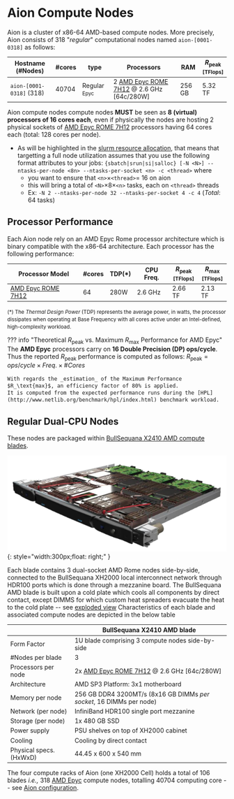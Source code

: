 # Aion Compute Nodes

Aion is a cluster of x86-64 AMD-based compute nodes.
More precisely, Aion consists of 318 "_regular_" computational nodes named `aion-[0001-0318]` as follows:

| Hostname           (#Nodes)  | #cores | type                        | Processors                                                                                     | RAM    | $R_\text{peak}$<br/><small>[TFlops]</small>  |
|------------------------------|--------|-----------------------------|------------------------------------------------------------------------------------------------|--------|----------------------------------------------|
| `aion-[0001-0318]`     (318) |  40704 | Regular <small>Epyc</small> | 2 [AMD Epyc ROME 7H12](https://www.amd.com/en/products/cpu/amd-epyc-7h12) @ 2.6 GHz [64c/280W] | 256 GB | 5.32 TF                                      |

Aion compute nodes compute nodes **MUST** be seen as **8 (virtual) processors of 16 cores each**, even if physically the nodes are hosting 2 physical sockets of [AMD Epyc ROME 7H12](https://www.amd.com/en/products/cpu/amd-epyc-7h12) processors having 64 cores each (total: 128 cores per node).

* As will be highlighted in the [slurm resource allocation](../../slurm/index.md#specific-resource-allocation), that means that targetting a full node utilization assumes that you use the following format attributes to your jobs: `{sbatch|srun|si|salloc} [-N <N>] --ntasks-per-node <8n> --ntasks-per-socket <n> -c <thread>` where 
    - you want to ensure that `<n>`$\times$`<thread>`= 16 on aion
    - this will bring a total of `<N>`$\times 8\times$`<n>` tasks, each on `<thread>` threads
    - Ex: `-N 2 --ntasks-per-node 32 --ntasks-per-socket 4 -c 4` (_Total_: 64 tasks)


## Processor Performance

Each Aion node rely on an AMD Epyc Rome processor architecture which is binary compatible with the x86-64 architecture.
Each processor has the following performance:

| Processor Model                                                         | #cores | TDP(*) | CPU Freq. | $R_\text{peak}$<br/><small>[TFlops]</small> | $R_\text{max}$<br/><small>[TFlops]</small> |
|-------------------------------------------------------------------------|--------|--------|-----------|---------------------------------------------|--------------------------------------------|
| [AMD Epyc ROME 7H12](https://www.amd.com/en/products/cpu/amd-epyc-7h12) |     64 | 280W   | 2.6 GHz   | 2.66 TF                                     | 2.13 TF                                    |

<small>(*) The _Thermal Design Power_ (TDP) represents the average power, in watts, the processor dissipates when operating at Base Frequency with all cores active under an Intel-defined, high-complexity workload.</small>

??? info "Theoretical $R_\text{peak}$ vs. Maximum $R_\text{max}$ Performance for AMD Epyc"
    The **AMD Epyc** processors carry on **16 Double Precision (DP) ops/cycle**.
    Thus the reported $R_\text{peak}$ performance is computed as follows:
    $R_\text{peak} = ops/cycle \times Freq. \times \#Cores$

    With regards the _estimation_ of the Maximum Performance $R_\text{max}$, an efficiency factor of 80% is applied.
    It is computed from the expected performance runs during the [HPL](http://www.netlib.org/benchmark/hpl/index.html) benchmark workload.

## Regular Dual-CPU Nodes

These nodes are packaged within [BullSequana X2410 AMD compute blades](BullSequanaXH2000_Features_Atos_supercomputers.pdf).

![](images/aion_x2410_AMD_blade.png){: style="width:300px;float: right;" }

Each blade contains 3 dual-socket AMD Rome nodes side-by-side, connected to the BullSequana XH2000 local interconnect network through HDR100 ports which is done through a mezzanine board.
The BullSequana AMD blade is built upon a cold plate which cools all components by direct contact, except DIMMS for which custom heat spreaders evacuate the heat to the cold plate -- see [exploded view](index.md#cooling)
Characteristics of each blade and associated compute nodes are depicted in the below table

|                         | BullSequana X2410 AMD blade                                                                    |
|-------------------------|------------------------------------------------------------------------------------------------|
| Form Factor             | 1U blade comprising 3 compute nodes side-by-side                                               |
| #Nodes per blade        | 3                                                                                              |
| Processors per node     | 2x [AMD Epyc ROME 7H12](https://www.amd.com/en/products/cpu/amd-epyc-7h12) @ 2.6 GHz [64c/280W] |
| Architecture            | AMD SP3 Platform: 3x1 motherboard                                                              |
| Memory per node         | 256 GB DDR4 3200MT/s (8x16 GB DIMMs _per socket_, 16 DIMMs per node)                           |
| Network (per node)      | InfiniBand HDR100 single port mezzanine                                                        |
| Storage (per node)      | 1x 480 GB SSD                                                                                  |
| Power supply            | PSU shelves on top of XH2000 cabinet                                                           |
| Cooling                 | Cooling by direct contact                                                                      |
| Physical specs. (HxWxD) | 44.45 x 600 x 540 mm                                                                           |

The four compute racks of Aion (one XH2000 Cell) holds a total of 106 blades _i.e.,_ 318 [AMD Epyc](https://www.amd.com/en/products/epyc) compute nodes, totalling 40704 computing core  -- see [Aion configuration](index.md#data-center-configuration).

